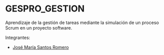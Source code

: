 # GESPRO_GESTION
Aprendizaje de la gestión de tareas mediante la simulación de un proceso Scrum en un proyecto software.

Integrantes:
* [José María Santos Romero](https://github.com/jsr1002)


